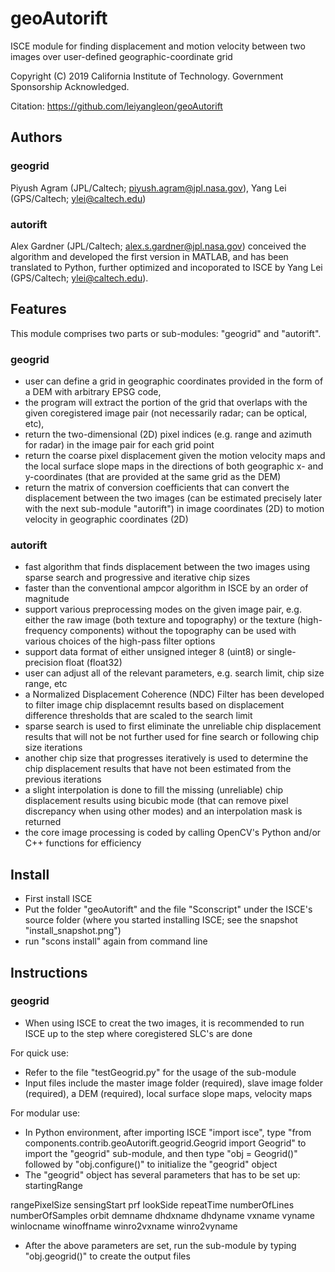 # geoAutorift
ISCE module for finding displacement and motion velocity between two images over user-defined geographic-coordinate grid

Copyright (C) 2019 California Institute of Technology.  Government Sponsorship Acknowledged.

Citation: https://github.com/leiyangleon/geoAutorift

## Authors

### geogrid
Piyush Agram (JPL/Caltech; piyush.agram@jpl.nasa.gov), Yang Lei (GPS/Caltech; ylei@caltech.edu)

### autorift

Alex Gardner (JPL/Caltech; alex.s.gardner@jpl.nasa.gov) conceived the algorithm and developed the first version in MATLAB, and has been translated to Python, further optimized and incoporated to ISCE by Yang Lei (GPS/Caltech; ylei@caltech.edu).
       
       
## Features
This module comprises two parts or sub-modules: "geogrid" and "autorift".

### geogrid
* user can define a grid in geographic coordinates provided in the form of a DEM with arbitrary EPSG code, 
* the program will extract the portion of the grid that overlaps with the given coregistered image pair (not necessarily radar; can be optical, etc), 
* return the two-dimensional (2D) pixel indices (e.g. range and azimuth for radar) in the image pair for each grid point
* return the coarse pixel displacement given the motion velocity maps and the local surface slope maps in the directions of both geographic x- and y-coordinates (that are provided at the same grid as the DEM)
* return the matrix of conversion coefficients that can convert the displacement between the two images (can be estimated precisely later with the next sub-module "autorift") in image coordinates (2D) to motion velocity in geographic coordinates (2D)

### autorift

* fast algorithm that finds displacement between the two images using sparse search and progressive and iterative chip sizes
* faster than the conventional ampcor algorithm in ISCE by an order of magnitude
* support various preprocessing modes on the given image pair, e.g. either the raw image (both texture and topography) or the texture (high-frequency components) without the topography can be used with various choices of the high-pass filter options 
* support data format of either unsigned integer 8 (uint8) or single-precision float (float32)
* user can adjust all of the relevant parameters, e.g. search limit, chip size range, etc
* a Normalized Displacement Coherence (NDC) Filter has been developed to filter image chip displacemnt results based on displacement difference thresholds that are scaled to the search limit
* sparse search is used to first eliminate the unreliable chip displacement results that will not be not further used for fine search or following chip size iterations
* another chip size that progresses iteratively is used to determine the chip displacement results that have not been estimated from the previous iterations
* a slight interpolation is done to fill the missing (unreliable) chip displacement results using bicubic mode (that can remove pixel discrepancy when using other modes) and an interpolation mask is returned
* the core image processing is coded by calling OpenCV's Python and/or C++ functions for efficiency 


## Install

* First install ISCE
* Put the folder "geoAutorift" and the file "Sconscript" under the ISCE's source folder (where you started installing ISCE; see the snapshot "install_snapshot.png")
* run "scons install" again from command line


## Instructions

### geogrid

* When using ISCE to creat the two images, it is recommended to run ISCE up to the step where coregistered SLC's are done

For quick use:
* Refer to the file "testGeogrid.py" for the usage of the sub-module
* Input files include the master image folder (required), slave image folder (required), a DEM (required), local surface slope maps, velocity maps

For modular use:
* In Python environment, after importing ISCE "import isce", type "from components.contrib.geoAutorift.geogrid.Geogrid import Geogrid" to import the "geogrid" sub-module, and then type "obj = Geogrid()" followed by "obj.configure()" to initialize the "geogrid" object
* The "geogrid" object has several parameters that has to be set up: 
startingRange 

rangePixelSize
sensingStart
prf
lookSide
repeatTime
numberOfLines
numberOfSamples
orbit
demname
dhdxname
dhdyname
vxname
vyname
winlocname
winoffname
winro2vxname
winro2vyname

* After the above parameters are set, run the sub-module by typing "obj.geogrid()" to create the output files


